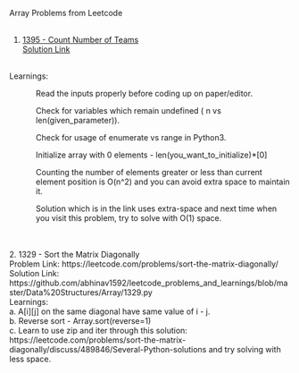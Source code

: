 
Array Problems from Leetcode
<br>
<br>


1.  <a href= "https://leetcode.com/problems/count-number-of-teams/">1395 -  Count Number of Teams</a> <br>
   <a href="https://github.com/abhinav1592/leetcode_problems_and_learnings/blob/master/Data%20Structures/Array/1395.py">Solution Link</a><br>
   <br>
	 Learnings:<br>
<ul>
	 <ol>  Read the inputs properly before coding up on paper/editor.</ol>
	 <ol>  Check for variables which remain undefined ( n vs len(given_parameter)). </ol>
	 <ol>  Check for usage of enumerate vs range in Python3.</ol>
	 <ol>  Initialize array with 0 elements - len(you_want_to_initialize)*[0]</ol>

   <ol>  Counting the number of elements greater or less than current element position is O(n^2)
	    and you can avoid extra space to maintain it.</ol>
	<ol>  Solution which is in the link uses extra-space and next time when you visit this
	    problem, try to solve with O(1) space.</ol>

</ul>
<br>
<br>
2.  1329 -  Sort the Matrix Diagonally <br>
	 Problem Link: https://leetcode.com/problems/sort-the-matrix-diagonally/ <br>
	 Solution Link: https://github.com/abhinav1592/leetcode_problems_and_learnings/blob/master/Data%20Structures/Array/1329.py<br>
	 Learnings:<br>
	 a.  A[i][j] on the same diagonal have same value of i - j.<br>
	 b.  Reverse sort - Array.sort(reverse=1)<br>
	 c.  Learn to use zip and iter through this solution: https://leetcode.com/problems/sort-the-matrix-diagonally/discuss/489846/Several-Python-solutions and try solving
	 with less space.<br>




